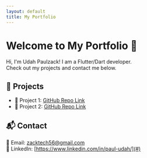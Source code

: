 ```yaml
---
layout: default
title: My Portfolio
---
```


# Welcome to My Portfolio 🚀
Hi, I'm Udah Paulzack! I am a Flutter/Dart developer.  
Check out my projects and contact me below.

## 📂 Projects
- 🔹 Project 1: [GitHub Repo Link](#)
- 🔹 Project 2: [GitHub Repo Link](#)

## 📬 Contact
📧 Email: [zacktech56@gmail.com](mailto:zacktech56@gmail.com.com)  
🔗 LinkedIn: [https://www.linkedin.com/in/paul-udah/](#)

